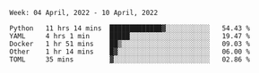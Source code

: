 <!--START_SECTION:waka-->
```text
Week: 04 April, 2022 - 10 April, 2022

Python   11 hrs 14 mins  █████████████▓░░░░░░░░░░░   54.43 % 
YAML     4 hrs 1 min     █████░░░░░░░░░░░░░░░░░░░░   19.47 % 
Docker   1 hr 51 mins    ██▒░░░░░░░░░░░░░░░░░░░░░░   09.03 % 
Other    1 hr 14 mins    █▓░░░░░░░░░░░░░░░░░░░░░░░   06.00 % 
TOML     35 mins         ▓░░░░░░░░░░░░░░░░░░░░░░░░   02.86 % 
```
<!--END_SECTION:waka-->
